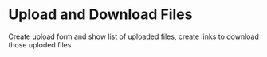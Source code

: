 # Upload and Download Files

Create upload form and show list of uploaded files, 
create links to download those uploded files 